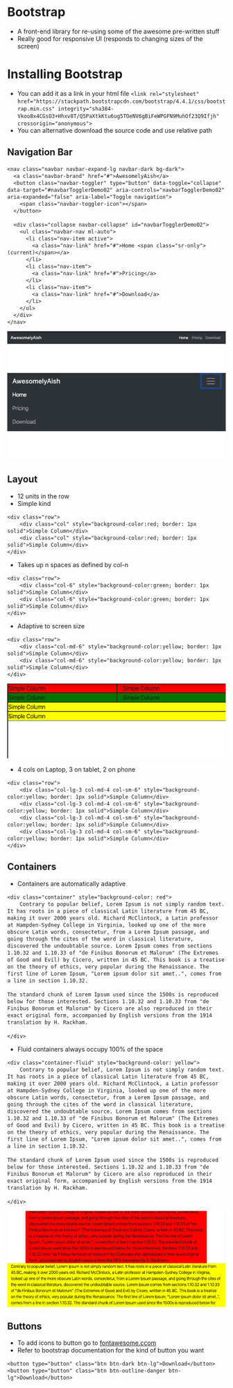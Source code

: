 # Bootstrap
- A front-end library for re-using some of the awesome pre-written stuff
- Really good for responsive UI (responds to changing sizes of the screen)

# Installing Bootstrap
- You can add it as a link in your html file `<link rel="stylesheet" href="https://stackpath.bootstrapcdn.com/bootstrap/4.4.1/css/bootstrap.min.css" integrity="sha384-Vkoo8x4CGsO3+Hhxv8T/Q5PaXtkKtu6ug5TOeNV6gBiFeWPGFN9MuhOf23Q9Ifjh" crossorigin="anonymous">`
- You can alternative download the source code and use relative path

## Navigation  Bar

```
<nav class="navbar navbar-expand-lg navbar-dark bg-dark">
  <a class="navbar-brand" href="#">AwesomelyAish</a>
  <button class="navbar-toggler" type="button" data-toggle="collapse" data-target="#navbarTogglerDemo02" aria-controls="navbarTogglerDemo02" aria-expanded="false" aria-label="Toggle navigation">
    <span class="navbar-toggler-icon"></span>
  </button>

  <div class="collapse navbar-collapse" id="navbarTogglerDemo02">
    <ul class="navbar-nav ml-auto">
      <li class="nav-item active">
        <a class="nav-link" href="#">Home <span class="sr-only">(current)</span></a>
      </li>
      <li class="nav-item">
        <a class="nav-link" href="#">Pricing</a>
      </li>
      <li class="nav-item">
        <a class="nav-link" href="#">Download</a>
      </li>
    </ul>
  </div>
</nav>
```

![](../readme_images/nav1.png)
![](../readme_images/nav2.png)

## Layout
- 12 units in the row
- Simple kind

```
<div class="row">
    <div class="col" style="background-color:red; border: 1px solid">Simple Column</div>
    <div class="col" style="background-color:red; border: 1px solid">Simple Column</div>
</div>
```
- Takes up n spaces as defined by col-n

```
<div class="row">
    <div class="col-6" style="background-color:green; border: 1px solid">Simple Column</div>
    <div class="col-6" style="background-color:green; border: 1px solid">Simple Column</div>
</div>
```
- Adaptive to screen size
```
<div class="row">
    <div class="col-md-6" style="background-color:yellow; border: 1px solid">Simple Column</div>
    <div class="col-md-6" style="background-color:yellow; border: 1px solid">Simple Column</div>
</div>
```

![](../readme_images/cols.png)
- 4 cols on Laptop, 3 on tablet, 2 on phone

```
<div class="row">
    <div class="col-lg-3 col-md-4 col-sm-6" style="background-color:yellow; border: 1px solid">Simple Column</div>
    <div class="col-lg-3 col-md-4 col-sm-6" style="background-color:yellow; border: 1px solid">Simple Column</div>
    <div class="col-lg-3 col-md-4 col-sm-6" style="background-color:yellow; border: 1px solid">Simple Column</div>
    <div class="col-lg-3 col-md-4 col-sm-6" style="background-color:yellow; border: 1px solid">Simple Column</div>
</div>
```

## Containers
- Containers are automatically adaptive
```
<div class="container" style="background-color: red">
    Contrary to popular belief, Lorem Ipsum is not simply random text. It has roots in a piece of classical Latin literature from 45 BC, making it over 2000 years old. Richard McClintock, a Latin professor at Hampden-Sydney College in Virginia, looked up one of the more obscure Latin words, consectetur, from a Lorem Ipsum passage, and going through the cites of the word in classical literature, discovered the undoubtable source. Lorem Ipsum comes from sections 1.10.32 and 1.10.33 of "de Finibus Bonorum et Malorum" (The Extremes of Good and Evil) by Cicero, written in 45 BC. This book is a treatise on the theory of ethics, very popular during the Renaissance. The first line of Lorem Ipsum, "Lorem ipsum dolor sit amet..", comes from a line in section 1.10.32.

The standard chunk of Lorem Ipsum used since the 1500s is reproduced below for those interested. Sections 1.10.32 and 1.10.33 from "de Finibus Bonorum et Malorum" by Cicero are also reproduced in their exact original form, accompanied by English versions from the 1914 translation by H. Rackham.

</div>
```

- Fluid containers always occupy 100% of the space

```
<div class="container-fluid" style="background-color: yellow">
    Contrary to popular belief, Lorem Ipsum is not simply random text. It has roots in a piece of classical Latin literature from 45 BC, making it over 2000 years old. Richard McClintock, a Latin professor at Hampden-Sydney College in Virginia, looked up one of the more obscure Latin words, consectetur, from a Lorem Ipsum passage, and going through the cites of the word in classical literature, discovered the undoubtable source. Lorem Ipsum comes from sections 1.10.32 and 1.10.33 of "de Finibus Bonorum et Malorum" (The Extremes of Good and Evil) by Cicero, written in 45 BC. This book is a treatise on the theory of ethics, very popular during the Renaissance. The first line of Lorem Ipsum, "Lorem ipsum dolor sit amet..", comes from a line in section 1.10.32.

The standard chunk of Lorem Ipsum used since the 1500s is reproduced below for those interested. Sections 1.10.32 and 1.10.33 from "de Finibus Bonorum et Malorum" by Cicero are also reproduced in their exact original form, accompanied by English versions from the 1914 translation by H. Rackham.

</div>
```

![](../readme_images/container.png)

## Buttons
- To add icons to button go to [fontawesome.ccom](fontawesome.com)
- Refer to bootstrap documentation for the kind of button you want

```
<button type="button" class="btn btn-dark btn-lg">Download</button>
<button type="button" class="btn btn-outline-danger btn-lg">Download</button>
```
